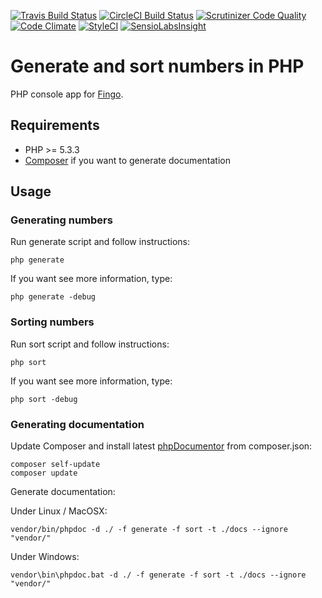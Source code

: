 [![Travis Build Status](https://travis-ci.org/Saibamen/Generate-Sort-Numbers.svg)](https://travis-ci.org/Saibamen/Generate-Sort-Numbers)
[![CircleCI Build Status](https://circleci.com/gh/Saibamen/Generate-Sort-Numbers.svg?style=shield)](https://circleci.com/gh/Saibamen/Generate-Sort-Numbers)
[![Scrutinizer Code Quality](https://scrutinizer-ci.com/g/Saibamen/Generate-Sort-Numbers/badges/quality-score.png)](https://scrutinizer-ci.com/g/Saibamen/Generate-Sort-Numbers/)
[![Code Climate](https://codeclimate.com/github/Saibamen/Generate-Sort-Numbers/badges/gpa.svg)](https://codeclimate.com/github/Saibamen/Generate-Sort-Numbers)
[![StyleCI](https://styleci.io/repos/104583437/shield)](https://styleci.io/repos/104583437)
[![SensioLabsInsight](https://insight.sensiolabs.com/projects/26f85851-cba3-4d7d-a4f5-892faf8258c1/mini.png)](https://insight.sensiolabs.com/projects/26f85851-cba3-4d7d-a4f5-892faf8258c1)

# Generate and sort numbers in PHP

PHP console app for [Fingo](http://www.fingo.pl/).

## Requirements

* PHP >= 5.3.3
* [Composer](https://getcomposer.org/) if you want to generate documentation

## Usage

### Generating numbers

Run generate script and follow instructions:

```
php generate
```

If you want see more information, type:

```
php generate -debug
```

### Sorting numbers

Run sort script and follow instructions:

```
php sort
```

If you want see more information, type:

```
php sort -debug
```

### Generating documentation

Update Composer and install latest [phpDocumentor](https://www.phpdoc.org/) from composer.json:

```
composer self-update
composer update
```

Generate documentation:

Under Linux / MacOSX:
```
vendor/bin/phpdoc -d ./ -f generate -f sort -t ./docs --ignore "vendor/"
```

Under Windows:
```
vendor\bin\phpdoc.bat -d ./ -f generate -f sort -t ./docs --ignore "vendor/"
```
